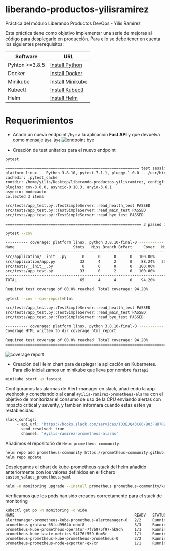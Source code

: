 # liberando-productos-yilisramirez
Práctica del módulo Liberando Productos DevOps - Yilis Ramirez

Esta práctica tiene como objetivo implementar una serie de mejoras al código para despIegarlo en producción. Para ello se debe tener en cuenta los siguientes prerequisitos:

| Software | URL |
| ------ | ------ |
| Pyhton >=3.8.5 | [Install Python](https://www.python.org/downloads/release/python-385/) |
| Docker | [Install Docker](https://docs.docker.com/engine/install/ubuntu/) | 
| Minikube | [Install Minikube](https://minikube.sigs.k8s.io/docs/start/) | 
| Kubectl | [Install Kubectl](https://kubernetes.io/es/docs/tasks/tools/) | 
| Helm | [Install Helm](https://helm.sh/docs/intro/install/) |

# Requerimientos
- Añadir un nuevo endpoint `/bye`  a la aplicación <b>Fast API</b>  y que devuelva como mensaje `Bye Bye`
![endpoint bye](https://user-images.githubusercontent.com/39458920/168478541-a9957406-09ef-4ebf-a3c6-4e887ba06966.JPG)

- Creación de test unitarios para el nuevo endpoint

```bash 
pytest 
```

```bash
=========================================================== test session starts ===========================================================
platform linux -- Python 3.8.10, pytest-7.1.1, pluggy-1.0.0 -- /usr/bin/python3
cachedir: .pytest_cache
rootdir: /home/yilis/Desktop/liberando-productos-yilisramirez, configfile: pytest.ini, testpaths: src/tests/
plugins: cov-3.0.0, asyncio-0.18.3, anyio-3.6.1
asyncio: mode=auto
collected 3 items                                                                                                                         

src/tests/app_test.py::TestSimpleServer::read_health_test PASSED                                                                    [ 33%]
src/tests/app_test.py::TestSimpleServer::read_main_test PASSED                                                                      [ 66%]
src/tests/app_test.py::TestSimpleServer::read_bye_test PASSED                                                                       [100%]

============================================================ 3 passed in 1.51s ============================================================
```
```bash 
pytest --cov
```

```bash
---------- coverage: platform linux, python 3.8.10-final-0 -----------
Name                          Stmts   Miss Branch BrPart     Cover   Missing
----------------------------------------------------------------------------
src/application/__init__.py       0      0      0      0   100.00%
src/application/app.py           32      4      2      0    88.24%   25, 29-31
src/tests/__init__.py             0      0      0      0   100.00%
src/tests/app_test.py            33      0      2      0   100.00%
----------------------------------------------------------------------------
TOTAL                            65      4      4      0    94.20%

Required test coverage of 80.0% reached. Total coverage: 94.20%
```
```bash 
pytest --cov --cov-report=html 
```

```bash
src/tests/app_test.py::TestSimpleServer::read_health_test PASSED                                                                                                                     [ 33%]
src/tests/app_test.py::TestSimpleServer::read_main_test PASSED                                                                                                                       [ 66%]
src/tests/app_test.py::TestSimpleServer::read_bye_test PASSED                                                                                                                        [100%]

---------- coverage: platform linux, python 3.8.10-final-0 -----------
Coverage HTML written to dir coverage_html_report

Required test coverage of 80.0% reached. Total coverage: 94.20%
==================================================================================== 3 passed in 2.86s =====================================================================================
```
![coverage report](https://user-images.githubusercontent.com/39458920/168476884-3de12ff7-b1d6-403a-a96d-3fc2eabd0772.JPG)

- Creación del Helm chart para desplegar la aplicación en Kubernetes. Para ello inicializamos un minikube que lleva por nombre `fastapi`
 ```bash 
 minikube start -p fastapi
 ```
 Configuramos las alarmas de Alert-manager en slack, añadiendo la app webhook y conectandolo al canal `#yilis-ramirez-prometheus-alarms` con el objetivo de monitorizar el consumo de uso de la CPU enviando alertas con impacto critical y severity, y tambien informará cuando estas esten ya restablecidas.
 ```bash
 slack_configs:
      - api_url: 'https://hooks.slack.com/services/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' # <--- AÑADIR EN ESTA LÍNEA EL WEBHOOK CREADO
        send_resolved: true
        channel: '#yilis-ramirez-prometheus-alarms'
 ```
  Añadimos el repositorio de `Helm prometheus community`
 
 ```bash
 helm repo add prometheus-community https://prometheus-community.github.io/helm-charts
 helm repo update
```
Desplegamos el chart de kube-prometheus-stack del helm añadido anteriormente con los valores definidos en el fichero `custom_values_prometheus.yaml`
```bash
helm -n monitoring upgrade --install prometheus prometheus-community/kube-prometheus-stack -f custom_values_prometheus.yaml --create-namespace --wait --version 34.1.1
```

Verificamos que los pods han sido creados correctamente para el stack de monitoring
```bash
kubectl get po -n monitoring -o wide
NAME                                                     READY   STATUS    RESTARTS   AGE   IP             NODE      NOMINATED NODE   READINESS GATES
alertmanager-prometheus-kube-prometheus-alertmanager-0   2/2     Running   0          11m   172.17.0.6     fastapi   <none>           <none>
prometheus-grafana-65fcd9964b-ndmf8                      3/3     Running   0          11m   172.17.0.5     fastapi   <none>           <none>
prometheus-kube-prometheus-operator-7f7b975f97-hk8dh     1/1     Running   0          11m   172.17.0.4     fastapi   <none>           <none>
prometheus-kube-state-metrics-94f76f559-6cm5r            1/1     Running   0          11m   172.17.0.3     fastapi   <none>           <none>
prometheus-prometheus-kube-prometheus-prometheus-0       2/2     Running   0          11m   172.17.0.7     fastapi   <none>           <none>
prometheus-prometheus-node-exporter-qx7xr                1/1     Running   0          11m   192.168.49.2   fastapi   <none>           <none>
```
